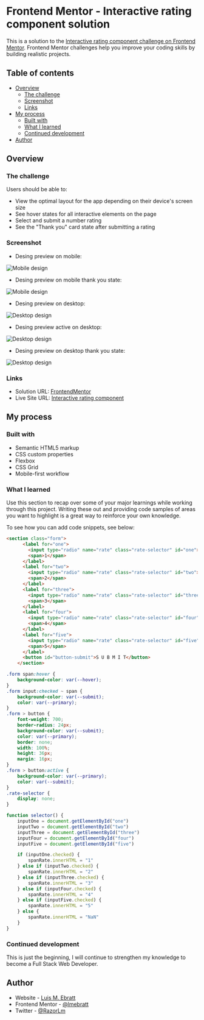 # Frontend Mentor - Interactive rating component solution

This is a solution to the [Interactive rating component challenge on Frontend Mentor](https://www.frontendmentor.io/challenges/interactive-rating-component-koxpeBUmI). Frontend Mentor challenges help you improve your coding skills by building realistic projects. 

## Table of contents

- [Overview](#overview)
  - [The challenge](#the-challenge)
  - [Screenshot](#screenshot)
  - [Links](#links)
- [My process](#my-process)
  - [Built with](#built-with)
  - [What I learned](#what-i-learned)
  - [Continued development](#continued-development)
- [Author](#author)

## Overview

### The challenge

Users should be able to:

- View the optimal layout for the app depending on their device's screen size
- See hover states for all interactive elements on the page
- Select and submit a number rating
- See the "Thank you" card state after submitting a rating

### Screenshot

- Desing preview on mobile:

![Mobile design](./design/mobile-design.jpg)

- Desing preview on mobile thank you state:

![Mobile design](./design/mobile-thank-you-state.jpg)

- Desing preview on desktop:

![Desktop design](./design/desktop-design.jpg)

- Desing preview active on desktop:

![Desktop design](./design/active-states.jpg)

- Desing preview on desktop thank you state:

![Desktop design](./design/desktop-thank-you-state.jpg)

### Links

- Solution URL: [FrontendMentor](https://www.frontendmentor.io/solutions/interactive-rating-component-Vhocd3CNA7)
- Live Site URL: [Interactive rating component](https://interactive-ratinglm.netlify.app/)

## My process

### Built with

- Semantic HTML5 markup
- CSS custom properties
- Flexbox
- CSS Grid
- Mobile-first workflow

### What I learned

Use this section to recap over some of your major learnings while working through this project. Writing these out and providing code samples of areas you want to highlight is a great way to reinforce your own knowledge.

To see how you can add code snippets, see below:

```html
<section class="form">
      <label for="one">
        <input type="radio" name="rate" class="rate-selector" id="one">
        <span>1</span>
      </label>
      <label for="two">
        <input type="radio" name="rate" class="rate-selector" id="two">
        <span>2</span>
      </label>
      <label for="three">
        <input type="radio" name="rate" class="rate-selector" id="three">
        <span>3</span>
      </label>
      <label for="four">
        <input type="radio" name="rate" class="rate-selector" id="four">
        <span>4</span>
      </label>
      <label for="five">
        <input type="radio" name="rate" class="rate-selector" id="five">
        <span>5</span>
      </label>
      <button id="button-submit">S U B M I T</button>
    </section>
```
```css
.form span:hover {
    background-color: var(--hover);
}
.form input:checked ~ span {
    background-color: var(--submit);
    color: var(--primary);
}
.form > button {
    font-weight: 700;
    border-radius: 24px;
    background-color: var(--submit);
    color: var(--primary);
    border: none;
    width: 100%;
    height: 36px;
    margin: 16px;
}
.form > button:active {
    background-color: var(--primary);
    color: var(--submit);
}
.rate-selector {
    display: none;
}
```
```js
function selector() {
    inputOne = document.getElementById("one")    
    inputTwo = document.getElementById("two")
    inputThree = document.getElementById("three") 
    inputFour = document.getElementById("four") 
    inputFive = document.getElementById("five")

    if (inputOne.checked) {
        spanRate.innerHTML = "1"
    } else if (inputTwo.checked) {
        spanRate.innerHTML = "2"
    } else if (inputThree.checked) {
        spanRate.innerHTML = "3"
    } else if (inputFour.checked) {
        spanRate.innerHTML = "4"
    } else if (inputFive.checked) {
        spanRate.innerHTML = "5"
    } else {
        spanRate.innerHTML = "NaN"
    }
}
```

### Continued development

This is just the beginning, I will continue to strengthen my knowledge to become a Full Stack Web Developer.

## Author

- Website - [Luis M. Ebratt](https://lmebratt.github.io/)
- Frontend Mentor - [@lmebratt](https://www.frontendmentor.io/profile/lmebratt)
- Twitter - [@RazorLm](https://twitter.com/RazorLm)